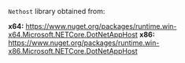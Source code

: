 `Nethost` library obtained from:

**x64:** https://www.nuget.org/packages/runtime.win-x64.Microsoft.NETCore.DotNetAppHost
**x86:** https://www.nuget.org/packages/runtime.win-x86.Microsoft.NETCore.DotNetAppHost

